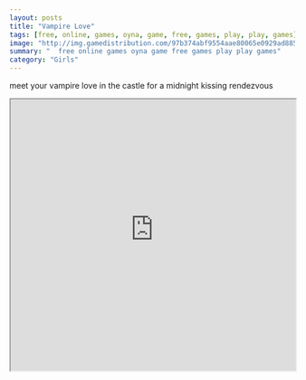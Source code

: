 ```yaml
---
layout: posts
title: "Vampire Love"
tags: [free, online, games, oyna, game, free, games, play, play, games]
image: "http://img.gamedistribution.com/97b374abf9554aae80065e0929ad8854.jpg"
summary: "  free online games oyna game free games play play games"
category: "Girls"
---
```


meet your vampire love in the castle for a midnight kissing rendezvous

<iframe width="100%" height="480px;" src="http://flash.gamedistribution.com?game=97b374abf9554aae80065e0929ad8854"></iframe>
